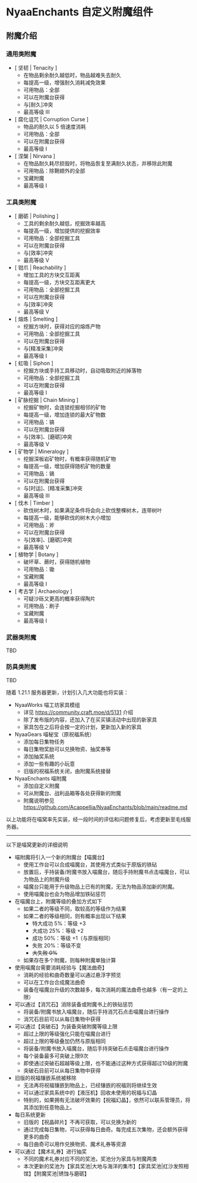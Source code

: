 # NyaaEnchants 自定义附魔组件

## 附魔介绍

### 通用类附魔

- [ 坚韧 | Tenacity ]
    - 在物品剩余耐久越低时，物品越难失去耐久
    - 每提高一级，增强耐久消耗减免效果
    - 可用物品：全部
    - 可以在附魔台获得
    - 与[耐久]冲突
    - 最高等级 III
- [ 腐化诅咒 | Corruption Curse ]
    - 物品的耐久以 5 倍速度消耗
    - 可用物品：全部
    - 可以在附魔台获得
    - 最高等级 I
- [ 涅槃 | Nirvana ]
    - 在物品耐久耗尽损毁时，将物品恢复至满耐久状态，并移除此附魔
    - 可用物品：除鞘翅外的全部
    - 宝藏附魔
    - 最高等级 I

### 工具类附魔

- [ 磨砺 | Polishing ]
    - 工具的剩余耐久越低，挖掘效率越高
    - 每提高一级，增加提供的挖掘效率
    - 可用物品：全部挖掘工具
    - 可以在附魔台获得
    - 与[效率]冲突
    - 最高等级 V
- [ 钳爪 | Reachability ]
    - 增加工具的方块交互距离
    - 每提高一级，方块交互距离更大
    - 可用物品：全部挖掘工具
    - 可以在附魔台获得
    - 与[效率]冲突
    - 最高等级 V
- [ 熔炼 | Smelting ]
    - 挖掘方块时，获得对应的熔炼产物
    - 可用物品：全部挖掘工具
    - 可以在附魔台获得
    - 与[精准采集]冲突
    - 最高等级 I
- [ 虹吸 | Siphon ]
    - 挖掘方块或手持工具移动时，自动吸取附近的掉落物
    - 可用物品：全部挖掘工具
    - 可以在附魔台获得
    - 最高等级 I
- [ 矿脉挖掘 | Chain Mining ]
    - 挖掘矿物时，会连锁挖掘相邻的矿物
    - 每提高一级，增加连锁的最大矿物数
    - 可用物品：镐
    - 可以在附魔台获得
    - 与[效率]、[磨砺]冲突
    - 最高等级 V
- [ 矿物学 | Mineralogy ]
    - 挖掘深板岩矿物时，有概率获得随机矿物
    - 每提高一级，增加获得随机矿物的数量
    - 可用物品：镐
    - 可以在附魔台获得
    - 与[时运]、[精准采集]冲突
    - 最高等级 III
- [ 伐木 | Timber ]
    - 砍伐树木时，如果满足条件将会向上砍伐整棵树木，连带树叶
    - 每提高一级，能够砍伐的树木大小增加
    - 可用物品：斧
    - 可以在附魔台获得
    - 与[效率]、[磨砺]冲突
    - 最高等级 V
- [ 植物学 | Botany ]
    - 破坏草、蕨时，获得随机植物
    - 可用物品：锄
    - 宝藏附魔
    - 最高等级 I
- [ 考古学 | Archaeology ]
    - 可疑沙砾又更高的概率获得陶片
    - 可用物品：刷子
    - 宝藏附魔
    - 最高等级 I

### 武器类附魔

TBD

### 防具类附魔

TBD



随着 1.21.1 服务器更新，计划引入几大功能也将实装：

- NyaaWorks 喵工坊家具模组
    - 详见 https://community.craft.moe/d/5131 介绍
    - 除了发布版的内容，还加入了在买买镇活动中出现的新家具
    - 家具包在之后将会按一定的计划，更新加入新的家具
- NyaaGears 喵秘宝（原祝福系统）
    - 添加每日集物任务
    - 每日集物奖励可以兑换物资、抽奖券等
    - 添加抽奖系统
    - 添加一些有趣的小玩意
    - 旧版的祝福系统关闭，由附魔系统接替
- NyaaEnchants 喵附魔
    - 添加自定义附魔
    - 可从附魔台、战利品箱等各处获得新的附魔
    - 附魔说明参见 https://github.com/Acappellia/NyaaEnchants/blob/main/readme.md

以上功能将在喵窝率先实装，经一段时间的评估和问题修复后，考虑更新至毛线服务器。

----

以下是喵窝更新的详细说明

- 喵附魔将引入一个新的附魔台【喵魔台】
    - 使用工作台可以合成喵魔台，其使用方式类似于原版的铁砧
    - 放置后，手持装备/附魔书放入喵魔台，随后手持附魔书点击喵魔台，可以为物品上的附魔升级
    - 喵魔台只能用于升级物品上已有的附魔，无法为物品添加新的附魔。
    - 使用喵魔台也会为物品增加铁砧惩罚
- 在喵魔台上，附魔等级的叠加方式如下
    - 如果二者的等级不同，取较高的等级作为结果
    - 如果二者的等级相同，则有概率出现以下结果
        - 特大成功 5%：等级 +3 
        - 大成功 25%：等级 +2 
        - 成功 50%：等级 +1（与原版相同）
        - 失败 20%：等级不变
        - ~~大失败 0%~~
    - 如果存在多个附魔，则每种附魔单独计算
- 使用喵魔台需要消耗经验与【魔法曲奇】
    - 消耗的经验和曲奇数量可以通过悬浮字预览
    - 可以在工作台合成魔法曲奇
    - 装备在喵魔台升级的次数越多，每次消耗的魔法曲奇也越多（有一定的上限）
- 可以通过【消咒石】消除装备或附魔书上的铁砧惩罚
    - 将装备/附魔书放入喵魔台，随后手持消咒石点击喵魔台进行操作
    - 消咒石目前可以从每日集物中获得
- 可以通过【突破石】为装备突破附魔等级上限
    - 超过上限的等级强化只能在喵魔台进行
    - 超过上限的等级叠加仍然与原版相同
    - 将装备/附魔书放入喵魔台，随后手持突破石点击喵魔台进行操作
    - 每个装备最多可突破上限9次
    - 即使通过突破石超越等级上限，也不能通过这种方式获得超过10级的附魔
    - 突破石目前可以从每日集物中获得
- 旧版的祝福镶嵌系统被移除
    - 无法再将祝福镶嵌到物品上，已经镶嵌的祝福则将继续生效
    - 可以通过家具系统中的【液压机】回收未使用的祝福与幻晶
    - 特别的，如果拥有无法破坏效果的【祝福幻晶】，依然可以联系管理员，将其添加到任意物品上。
- 每日系统更新
    - 旧版的【祝晶碎片】不再可获取，可以兑换为新的
    - 通过完成每日集物，可以获得每日曲奇。每完成五次集物，还会额外获得更多的曲奇
    - 每日曲奇可以用作兑换物资、魔术礼券等资源
- 可以通过【魔术礼券】进行抽奖
    - 不同的魔术礼券对应不同的奖池，奖池分为家具与附魔两类
    - 本次更新的奖池为【家具奖池|大地与海洋的集市】【家具奖池|红沙发照相馆】【附魔奖池|锈蚀与磨砺】